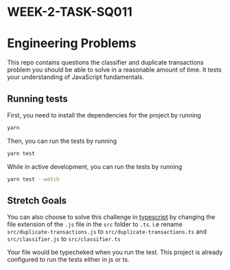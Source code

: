 # WEEK-2-TASK-SQ011

# Engineering Problems

This repo contains questions the classifier and duplicate transactions problem you should be able to solve in a reasonable amount of time. It tests your understanding of JavaScript fundamentals.

## Running tests

First, you need to install the dependencies for the project by running

```sh
yarn
```

Then, you can run the tests by running

```sh
yarn test
```

While in active development, you can run the tests by running

```sh
yarn test --watch
```

## Stretch Goals

You can also choose to solve this challenge in [typescript](https://www.typescriptlang.org) by changing the file extension of the `.js` file in the `src` folder to `.ts`. i.e rename `src/duplicate-transactions.js` to `src/duplicate-transactions.ts` and `src/classifier.js` to `src/classifier.ts`

Your file would be typecheked when you run the test. This project is already configured to run the tests either in js or ts.
